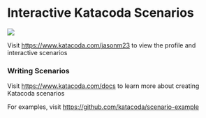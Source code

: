 # Interactive Katacoda Scenarios

[![](http://shields.katacoda.com/katacoda/jasonm23/count.svg)](https://www.katacoda.com/jasonm23 "Get your profile on Katacoda.com")

Visit https://www.katacoda.com/jasonm23 to view the profile and interactive scenarios

### Writing Scenarios
Visit https://www.katacoda.com/docs to learn more about creating Katacoda scenarios

For examples, visit https://github.com/katacoda/scenario-example
